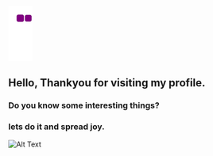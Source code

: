 ![snake gif](https://github.com/marvills/marvills/blob/output/github-contribution-grid-snake.gif)


## Hello, Thankyou for visiting my profile.
### Do you know some interesting things?
### lets do it and spread joy. 
![Alt Text](https://media.giphy.com/media/vFKqnCdLPNOKc/giphy.gif)
